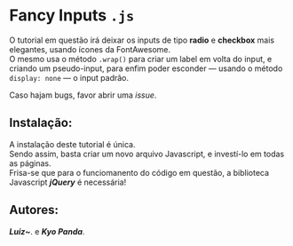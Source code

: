 # Fancy Inputs ```.js```

O tutorial em questão irá deixar os inputs de tipo **radio** e **checkbox** mais elegantes, usando ícones da FontAwesome.  
O mesmo usa o método ```.wrap()``` para criar um label em volta do input, e criando um pseudo-input, para enfim poder esconder — usando o método ```display: none``` — o input padrão.

Caso hajam bugs, favor abrir uma _issue_.


## Instalação:
A instalação deste tutorial é única.  
Sendo assim, basta criar um novo arquivo Javascript, e investí-lo em todas as páginas.  
Frisa-se que para o funciomanento do código em questão, a biblioteca Javascript **_jQuery_** é necessária!


## Autores:

**_Luiz~_**. e **_Kyo Panda_**.
